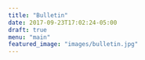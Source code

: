 ```yaml
---
title: "Bulletin"
date: 2017-09-23T17:02:24-05:00
draft: true
menu: "main"
featured_image: "images/bulletin.jpg"
---
```

